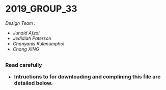 <h1> 2019_GROUP_33
 
<h6> Design Team :
 
  * Junaid Afzal
  * Jedidiah Paterson
  * Chanyanis Kulanumphol
  * Chang XING

<h3>Read carefully
 
   * Intructions to for downloading and complining this file are detailed below.
   

